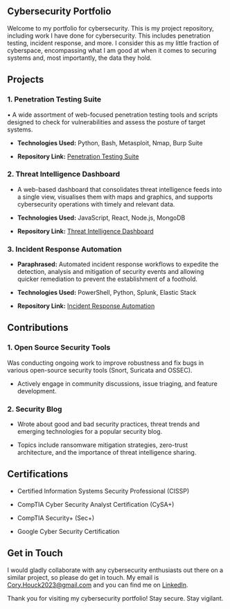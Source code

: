 ## **Cybersecurity Portfolio**



Welcome to my portfolio for cybersecurity. This is my project repository, including work I have done for cybersecurity. This includes penetration testing, incident response, and more. I consider this as my little fraction of cyberspace, encompassing what I am good at when it comes to securing systems and, most importantly, the data they hold.



## Projects



### 1. Penetration Testing Suite

• A wide assortment of web-focused penetration testing tools and scripts designed to check for vulnerabilities and assess the posture of target systems.

- **Technologies Used:** Python, Bash, Metasploit, Nmap, Burp Suite

- **Repository Link:** [Penetration Testing Suite](https://github.com/username/penetration-testing-suite)



### 2. Threat Intelligence Dashboard

- A web-based dashboard that consolidates threat intelligence feeds into a single view, visualises them with maps and graphics, and supports cybersecurity operations with timely and relevant data.

- **Technologies Used:** JavaScript, React, Node.js, MongoDB

- **Repository Link:** [Threat Intelligence Dashboard](https://github.com/username/threat-intelligence-dashboard)



### 3. Incident Response Automation

- **Paraphrased:** Automated incident response workflows to expedite the detection, analysis and mitigation of security events and allowing quicker remediation to prevent the establishment of a foothold.

- **Technologies Used:** PowerShell, Python, Splunk, Elastic Stack

- **Repository Link:** [Incident Response Automation](https://github.com/username/incident-response-automation)



## Contributions



### 1. Open Source Security Tools

 Was conducting ongoing work to improve robustness and fix bugs in various open-source security tools (Snort, Suricata and OSSEC).

- Actively engage in community discussions, issue triaging, and feature development.



### 2. Security Blog

- Wrote about good and bad security practices, threat trends and emerging technologies for a popular security blog.

- Topics include ransomware mitigation strategies, zero-trust architecture, and the importance of threat intelligence sharing.



## Certifications



- Certified Information Systems Security Professional (CISSP)

- CompTIA Cyber Security Analyst Certification (CySA+)

- CompTIA Security+ (Sec+)

- Google Cyber Security Certification 




## Get in Touch



I would gladly collaborate with any cybersecurity enthusiasts out there on a similar project, so please do get in touch. My email is [Cory.Houck2023@gmail.com](mailto:Cory.Houck2023@gmail.com) and you can find me on [LinkedIn](https://www.linkedin.com/in/cory-houck-232598293/).



Thank you for visiting my cybersecurity portfolio! Stay secure. Stay vigilant.
